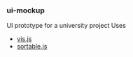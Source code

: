 ### ui-mockup
UI prototype for a university project
Uses
- [vis.js](https://github.com/visjs/vis-timeline)
- [sortable.js](https://github.com/SortableJS/Sortable)
